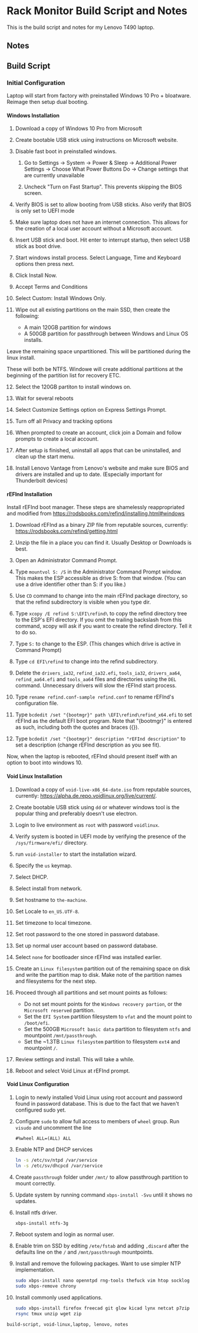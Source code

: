 <h1 id="top">Rack Monitor Build Script and Notes</h1>

This is the build script and notes for my Lenovo T490 laptop.
 
<h2 id="notes">Notes</h2>

<h2 id="build-script">Build Script</h2>

<h3 id="initial-configuration">Initial Configuration</h3>

Laptop will start from factory with preinstalled Windows 10 Pro + bloatware.
Reimage then setup dual booting.

<h4 id="windows-installation">Windows Installation</h4>

1.  Download a copy of Windows 10 Pro from Microsoft 

2.  Create bootable USB stick using instructions on Microsoft website.

3.  Disable fast boot in preinstalled windows.

	1.  Go to Settings -> System -> Power & Sleep -> Additional Power Settings
		-> Choose What Power Buttons Do -> Change settings that are currently
		unavailable

	2.  Uncheck "Turn on Fast Startup". This prevents skipping the BIOS screen.

4.  Verify BIOS is set to allow booting from USB sticks. Also verify that BIOS
	is only set to UEFI mode

5.  Make sure laptop does not have an internet connection. This allows for the
	creation of a local user account without a Microsoft account.

6.  Insert USB stick and boot. Hit enter to interrupt startup, then select USB
	stick as boot drive.

7.  Start windows install process. Select Language, Time and Keyboard options
	then press next.

8.  Click Install Now.

9.  Accept Terms and Conditions

10. Select Custom: Install Windows Only.

11. Wipe out all existing partitions on the main SSD, then create the following:

	-   A main 120GB partition for windows
	-   A 500GB partition for passthrough between Windows and Linux OS installs.

Leave the remaining space unpartitioned. This will be partitioned during the
linux install.

These will both be NTFS. Windowe will create additional partitions at the
beginning of the partition list for recovery ETC.

12. Select the 120GB partiton to install windows on.

13. Wait for several reboots

14. Select Customize Settings option on Express Settings Prompt.

15. Turn off all Privacy and tracking options

16. When prompted to create an account, click join a Domain and follow prompts
	to create a local account.

17. After setup is finished, uninstall all apps that can be uninstalled, and
	clean up the start menu.

18. Install Lenovo Vantage from Lenovo's website and make sure BIOS and
	drivers are installed and up to date. (Especially important for
	Thunderbolt devices)

<h4 id="refind-installation">rEFInd Installation</h4>

Install rEFInd boot manager. These steps are shamelessly reappropriated and
modified from <https://rodsbooks.com/refind/installing.html#windows>

1.  Download rEFInd as a binary ZIP file from reputable sources, currently:
    <https://rodsbooks.com/refind/getting.html>

2.  Unzip the file in a place you can find it. Usually Desktop or Downloads is
    best.

3.  Open an Administrator Command Prompt.

4.  Type `mountvol S: /S` in the Administrator Command Prompt window. This
    makes the ESP accessible as drive S: from that window. (You can use a drive
    identifier other than S: if you like.)

5.  Use `CD` command to change into the main rEFInd package directory, so that
    the refind subdirectory is visible when you type dir.

6.  Type `xcopy /E refind S:\EFI\refind\` to copy the refind directory tree to
	the ESP's EFI directory. If you omit the trailing backslash from this
	command, xcopy will ask if you want to create the refind directory. Tell it
	to do so.

7.  Type `S:` to change to the ESP. (This changes which drive is active in
    Command Prompt)

8.  Type `cd EFI\refind` to change into the refind subdirectory.

9.  Delete the `drivers_ia32`, `refind_ia32.efi`, `tools_ia32`, `drivers_aa64`,
    `refind_aa64.efi` and `tools_aa64` files and directories using the `DEL`
	command. Unnecessary drivers will slow the rEFInd start process.

10. Type `rename refind.conf-sample refind.conf` to rename rEFInd's
    configuration file.

11. Type `bcdedit /set "{bootmgr}" path \EFI\refind\refind_x64.efi` to set
    rEFInd as the default EFI boot program. Note that "{bootmgr}" is entered as
	such, including both the quotes and braces ({}).

12. Type `bcdedit /set "{bootmgr}" description "rEFInd description"` to set a
    description (change rEFInd description as you see fit).

Now, when the laptop is rebooted, rEFInd should present itself with an option
to boot into windows 10.

<h4 id="void-linux-installation">Void Linux Installation</h4>

1.  Download a copy of `void-live-x86_64-date.iso` from reputable sources,
    currently: <https://alpha.de.repo.voidlinux.org/live/current/>.

2.  Create bootable USB stick using `dd` or whatever windows tool is the
    popular thing and preferably doesn't use electron.

3.  Login to live environment as `root` with password `voidlinux`.

4.  Verify system is booted in UEFI mode by verifying the presence of the
    `/sys/firmware/efi/` directory. 

5.	run `void-installer` to start the installation wizard.

6.	Specify the `us` keymap.

7.	Select DHCP.

8.	Select install from network.

9.  Set hostname to `the-machine`.

10.	Set Locale to `en_US.UTF-8`.

11. Set timezone to local timezone.

12.	Set root password to the one stored in password database.

13. Set up normal user account based on password database.

14. Select `none` for bootloader since rEFInd was installed earlier.

15.	Create an `Linux filesystem` partition out of the remaining space on disk
	and write the partition map to disk. Make note of the partition names and
	filesystems for the next step.

16.	Proceed through all partitions and set mount points as follows:

	-	Do not set mount points for the `Windows recovery partion`, or the
		`Microsoft reserved` partition.
	-	Set the `EFI System` partition filesystem to `vfat` and the mount point
		to `/boot/efi`.
	-	Set the 500GB `Microsoft basic data` partition to filesystem `ntfs` and
		mountpoint `/mnt/passthrough`.
	-	Set the ~1.3TB `Linux filesystem` partition to filesystem `ext4` and
		mountpoint `/`. 

17.	Review settings and install. This will take a while.

18.	Reboot and select Void Linux at rEFInd prompt.


<h4 id="void-linux-configuration">Void Linux Configuration</h4>

1.	Login to newly installed Void Linux using root account and password found in
	password database. This is due to the fact that we haven't configured sudo
	yet.

2.	Configure `sudo` to allow full access to members of `wheel` group. Run
	`visudo` and uncomment the line

	```sudo
	#%wheel ALL=(ALL) ALL
	```

4. Enable NTP and DHCP services
	```bash
	ln -s /etc/sv/ntpd /var/service
	ln -s /etc/sv/dhcpcd /var/service
	```
5.	Create `passthrough` folder under `/mnt/` to allow passthrough partition to
	mount correctly.

6.	Update system by running command `xbps-install -Svu` until it shows no
	updates.

7.	Install ntfs driver.
	```bash
	xbps-install ntfs-3g
	```

8.	Reboot system and login as normal user.

9.	Enable trim on SSD by editing `/ete/fstab` and adding `,discard` after the
	defaults line on the `/` and `/mnt/passthrough` mountpoints.

10. Install and remove the following packages. Want to use simpler NTP implementation.
	```bash
	sudo xbps-install nano openntpd rng-tools thefuck vim htop socklog
	sudo xbps-remove chrony
	```
11.	Install commonly used applications.

	```bash
	sudo xbps-install firefox freecad git glow kicad lynx netcat p7zip powertop
	rsync tmux unzip wget zip
	```


```tags
build-script, void-linux,laptop, lenovo, notes
```
